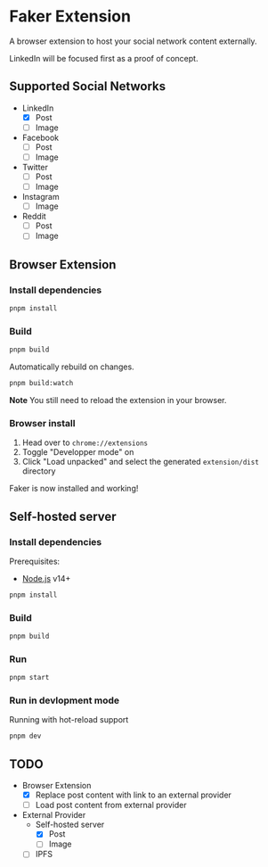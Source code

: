 # Faker Extension

A browser extension to host your social network content externally.

LinkedIn will be focused first as a proof of concept.

## Supported Social Networks

- LinkedIn
  - [x] Post
  - [ ] Image
- Facebook
  - [ ] Post
  - [ ] Image
- Twitter
  - [ ] Post
  - [ ] Image
- Instagram
  - [ ] Image
- Reddit
  - [ ] Post
  - [ ] Image

## Browser Extension

### Install dependencies

```sh
pnpm install
```

### Build

```sh
pnpm build
```

Automatically rebuild on changes.

```sh
pnpm build:watch
```

**Note** You still need to reload the extension in your browser.

### Browser install

1. Head over to `chrome://extensions`
1. Toggle "Developper mode" on
1. Click "Load unpacked" and select the generated `extension/dist` directory

Faker is now installed and working!

## Self-hosted server

### Install dependencies

Prerequisites:

- [Node.js](https://nodejs.org/) v14+

```sh
pnpm install
```

### Build

```sh
pnpm build
```

### Run

```sh
pnpm start
```

### Run in devlopment mode

Running with hot-reload support

```sh
pnpm dev
```

## TODO

- Browser Extension
  - [x] Replace post content with link to an external provider
  - [ ] Load post content from external provider
- External Provider
  - Self-hosted server
    - [x] Post
    - [ ] Image
  - [ ] IPFS
